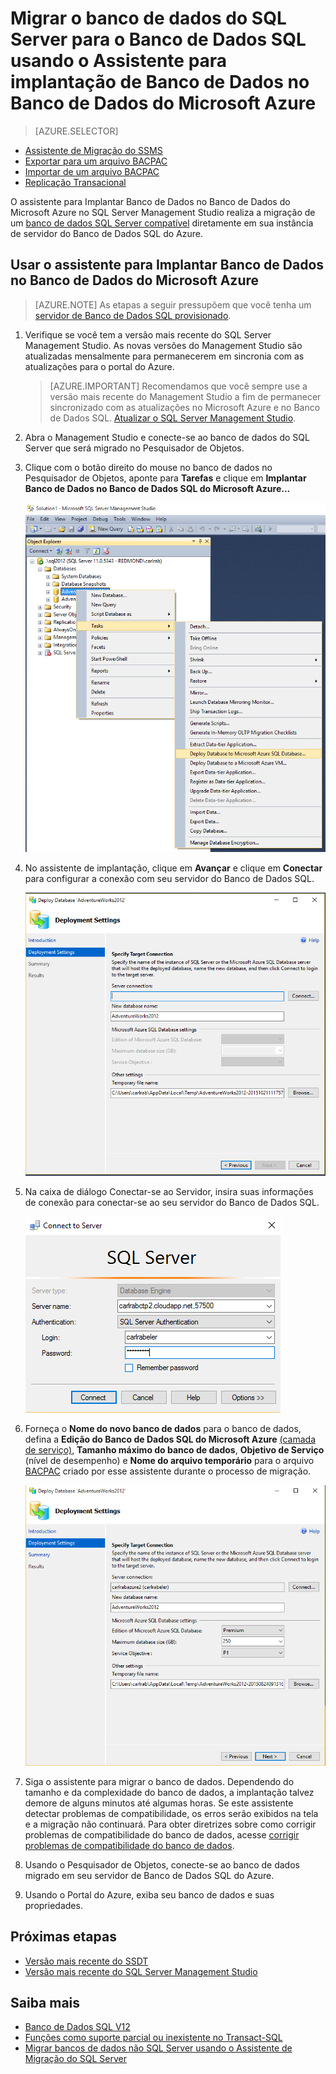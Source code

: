 <properties
   pageTitle="Migrar o banco de dados do SQL Server para o Banco de Dados SQL usando o Assistente para implantação de Banco de Dados no Banco de Dados do Microsoft Azure | Microsoft Azure"
   description="Banco de Dados SQL do Microsoft Azure, migração de banco de dados, Assistente de Banco de Dados do Microsoft Azure"
   services="sql-database"
   documentationCenter=""
   authors="carlrabeler"
   manager="jhubbard"
   editor=""/>

<tags
   ms.service="sql-database"
   ms.devlang="NA"
   ms.topic="article"
   ms.tgt_pltfrm="NA"
   ms.workload="sqldb-migrate"
   ms.date="06/07/2016"
   ms.author="carlrab"/>

# Migrar o banco de dados do SQL Server para o Banco de Dados SQL usando o Assistente para implantação de Banco de Dados no Banco de Dados do Microsoft Azure


> [AZURE.SELECTOR]
- [Assistente de Migração do SSMS](sql-database-cloud-migrate-compatible-using-ssms-migration-wizard.md)
- [Exportar para um arquivo BACPAC](sql-database-cloud-migrate-compatible-export-bacpac-ssms.md)
- [Importar de um arquivo BACPAC](sql-database-cloud-migrate-compatible-import-bacpac-ssms.md)
- [Replicação Transacional](sql-database-cloud-migrate-compatible-using-transactional-replication.md)

O assistente para Implantar Banco de Dados no Banco de Dados do Microsoft Azure no SQL Server Management Studio realiza a migração de um [banco de dados SQL Server compatível](sql-database-cloud-migrate.md) diretamente em sua instância de servidor do Banco de Dados SQL do Azure.

## Usar o assistente para Implantar Banco de Dados no Banco de Dados do Microsoft Azure

> [AZURE.NOTE] As etapas a seguir pressupõem que você tenha um [servidor de Banco de Dados SQL provisionado](https://azure.microsoft.com/documentation/learning-paths/sql-database-training-learn-sql-database/).

1. Verifique se você tem a versão mais recente do SQL Server Management Studio. As novas versões do Management Studio são atualizadas mensalmente para permanecerem em sincronia com as atualizações para o portal do Azure.

    > [AZURE.IMPORTANT] Recomendamos que você sempre use a versão mais recente do Management Studio a fim de permanecer sincronizado com as atualizações no Microsoft Azure e no Banco de Dados SQL. [Atualizar o SQL Server Management Studio](https://msdn.microsoft.com/library/mt238290.aspx).

2. Abra o Management Studio e conecte-se ao banco de dados do SQL Server que será migrado no Pesquisador de Objetos.
3. Clique com o botão direito do mouse no banco de dados no Pesquisador de Objetos, aponte para **Tarefas** e clique em **Implantar Banco de Dados no Banco de Dados SQL do Microsoft Azure...**

	![Implantar para o Azure por meio do menu de Tarefas](./media/sql-database-cloud-migrate/MigrateUsingDeploymentWizard01.png)

4.	No assistente de implantação, clique em **Avançar** e clique em **Conectar** para configurar a conexão com seu servidor do Banco de Dados SQL.

	![Implantar para o Azure por meio do menu de Tarefas](./media/sql-database-cloud-migrate/MigrateUsingDeploymentWizard002.png)

5. Na caixa de diálogo Conectar-se ao Servidor, insira suas informações de conexão para conectar-se ao seu servidor do Banco de Dados SQL.

	![Implantar para o Azure por meio do menu de Tarefas](./media/sql-database-cloud-migrate/MigrateUsingDeploymentWizard00.png)

5.	Forneça o **Nome do novo banco de dados** para o banco de dados, defina a **Edição do Banco de Dados SQL do Microsoft Azure** [(camada de serviço)](sql-database-service-tiers.md), **Tamanho máximo do banco de dados**, **Objetivo de Serviço** (nível de desempenho) e **Nome do arquivo temporário** para o arquivo [BACPAC](https://msdn.microsoft.com/library/ee210546.aspx#Anchor_4) criado por esse assistente durante o processo de migração.

	![Exportar configurações](./media/sql-database-cloud-migrate/MigrateUsingDeploymentWizard02.png)

6.	Siga o assistente para migrar o banco de dados. Dependendo do tamanho e da complexidade do banco de dados, a implantação talvez demore de alguns minutos até algumas horas. Se este assistente detectar problemas de compatibilidade, os erros serão exibidos na tela e a migração não continuará. Para obter diretrizes sobre como corrigir problemas de compatibilidade do banco de dados, acesse [corrigir problemas de compatibilidade do banco de dados](sql-database-cloud-migrate-fix-compatibility-issues.md).

7.	Usando o Pesquisador de Objetos, conecte-se ao banco de dados migrado em seu servidor de Banco de Dados SQL do Azure.
8.	Usando o Portal do Azure, exiba seu banco de dados e suas propriedades.

## Próximas etapas

- [Versão mais recente do SSDT](https://msdn.microsoft.com/library/mt204009.aspx)
- [Versão mais recente do SQL Server Management Studio](https://msdn.microsoft.com/library/mt238290.aspx)

## Saiba mais

- [Banco de Dados SQL V12](sql-database-v12-whats-new.md)
- [Funções como suporte parcial ou inexistente no Transact-SQL](sql-database-transact-sql-information.md)
- [Migrar bancos de dados não SQL Server usando o Assistente de Migração do SQL Server](http://blogs.msdn.com/b/ssma/)

<!---HONumber=AcomDC_0608_2016-->